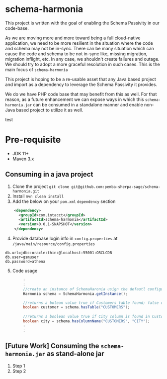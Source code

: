 # schema-harmonia
This project is written with the goal of enabling the Schema Passivity in our code-base.

As we are moving more and more toward being a full cloud-native application, we need to be more resilient in the situation where the code and schema may not be in-sync.
There can be many situation which can cause the code and schema to be not in-sync like, missing migration, migration inflight, etc. In any case, we shouldn't create failures and outage. We should try to adopt a more graceful resolution in such cases. This is the main focus of `schema-harmonia`

This project is hoping to be a re-usable asset that any Java based project and import as a dependency to leverage the Schema Passivity it provides.

We do we have PHP code base that may benefit from this as well. For that reason, as a future enhancement we can expose ways in which this `schema-harmonia.jar` can be consumed in a standalone manner and enable non-Java based project to utilize it as well.

test
# Pre-requisite
- JDK 11+
- Maven 3.x

## Consuming in a java project
1. Clone the project `git clone git@github.com:pemba-sherpa-sage/schema-harmonia.git`
2. Install `mvn clean install`
3. Add the below on your `pom.xml` `dependency` section
```xml
    <dependency>
      <groupId>com.intacct</groupId>
      <artifactId>schema-harmonia</artifactId>
      <version>0.0.1-SNAPSHOT</version>
    </dependency>

```

4. Provide database login info in `config.properties` at `/java/main/resource/config.properties`
```
db.url=jdbc:oracle:thin:@localhost:55001:ORCLCDB
db.user=gsmuser
db.password=athena
```
5. Code usage
```java
        :
        :
        //create an instance of SchemaHaronia usign the defautl configuration 
        Harmonia schema = SchemaHarmonia.getInstance();

        //returns a bolean value true if Customers table found; false otherwise
        boolean customer = schema.hasTable("CUSTOMERS");
        
        //returns a boolean value true if City column is found in Customer table; false otherwise
        boolean city = schema.hasColumnName("CUSTOMERS", "CITY");
        :
        :
```
## [Future Work] Consuming the `schema-harmonia.jar` as stand-alone jar
1. Step 1
2. Step 2




